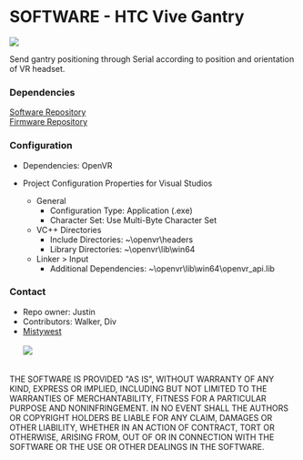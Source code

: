 # SOFTWARE - HTC Vive Gantry #

![](https://cdn-images-1.medium.com/max/800/1*L0-0M3ktUiBQcZHqOwzkyA.gif)

Send gantry positioning through Serial according to position and orientation of VR headset.

### Dependencies ###
[Software Repository](https://github.com/MistyWestAdmin/VR-Gantry-Software)<br>
[Firmware Repository](https://github.com/MistyWestAdmin/VR-Gantry-Firmware)

### Configuration ###

* Dependencies: OpenVR

* Project Configuration Properties for Visual Studios
    * General
        * Configuration Type: Application (.exe)
        * Character Set: Use Multi-Byte Character Set
    * VC++ Directories
        * Include Directories: ~\openvr\headers
        * Library Directories: ~\openvr\lib\win64
    * Linker > Input
        * Additional Dependencies: ~\openvr\lib\win64\openvr_api.lib

### Contact ###

* Repo owner: Justin
* Contributors: Walker, Div
* [Mistywest](https://mistywest.com/)
<br><br>
![](https://mistywest.com/wp-content/uploads/2015/11/logo_sticky.png)
<br>
THE SOFTWARE IS PROVIDED "AS IS", WITHOUT WARRANTY OF ANY KIND, EXPRESS OR IMPLIED, INCLUDING BUT NOT LIMITED TO THE WARRANTIES OF MERCHANTABILITY, FITNESS FOR A PARTICULAR PURPOSE AND NONINFRINGEMENT. IN NO EVENT SHALL THE AUTHORS OR COPYRIGHT HOLDERS BE LIABLE FOR ANY CLAIM, DAMAGES OR OTHER LIABILITY, WHETHER IN AN ACTION OF CONTRACT, TORT OR OTHERWISE, ARISING FROM, OUT OF OR IN CONNECTION WITH THE SOFTWARE OR THE USE OR OTHER DEALINGS IN THE SOFTWARE.